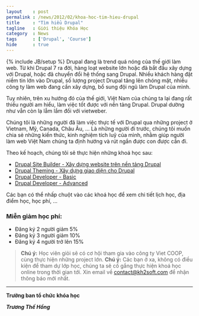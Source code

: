 ```yaml
---
layout    : post
permalink : /news/2012/02/khoa-hoc-tim-hieu-drupal
title     : "Tìm hiểu Drupal"
tagline   : Giới thiệu Khóa Học
category  : News
tags      : ['Drupal', 'Course']
hide      : true
---
```

{% include JB/setup %}
Drupal đang là trend quá nóng của thế giới làm web. Từ khi Drupal 7 ra đời, hàng loạt website lớn 
hoặc đã bắt đầu xây dựng với Drupal, hoặc đã chuyển đổi hệ thống sang Drupal. Nhiều khách hàng đặt 
niềm tin lớn vào Drupal, số lượng project Drupal tăng lên chóng mặt, nhiều công ty làm web đang cần 
xây dựng, bổ sung đội ngũ làm Drupal của mình.

Tuy nhiên, trên xu hướng đó của thế giới, Việt Nam của chúng ta lại đang rất thiếu người am hiểu, 
làm việc tốt được với nền tảng Drupal. Drupal dường như vẫn còn lạ lẫm lắm đối với vietweber.

Chúng tôi là những người đã làm việc thực tế với Drupal qua những project ở Vietnam, Mỹ, Canada, 
Châu Âu, … Là những người đi trước, chúng tôi muốn chia sẻ những kiến thức, kinh nghiệm tích luỹ của
mình, nhằm giúp người làm web Việt Nam chúng ta định hướng và rút ngắn được con được cần đi.

Theo kế hoạch, chúng tôi sẽ thực hiện những khoá học sau:

- [Drupal Site Builder - Xây dựng website trên nền tảng Drupal](/news/2012/02/khoa-hoc-tim-hieu-drupal/site-building/)
- [Drupal Theming - Xây dựng giao diện cho Drupal](/news/2012/02/khoa-hoc-tim-hieu-drupal/theming/)
- [Drupal Developer - Basic](/news/2012/02/khoa-hoc-tim-hieu-drupal/developer-basic/)
- [Drupal Developer - Advanced](/news/2012/02/khoa-hoc-tim-hieu-drupal/developer-advanced/)

Các bạn có thể nhấp chuột vào các khoá học để xem chi tiết lịch học, địa điểm học, học phí, …

### Miễn giảm học phí:

- Đăng ký 2 người giảm 5%
- Đăng ký 3 người giảm 10%
- Đăng ký 4 người trở lên 15%

> **Chú ý:** Học viên giỏi sẽ có cơ hội tham gia vào công ty Viet COOP, cùng thực hiện những project 
> lớn.
> **Chú ý:** Các bạn ở xa, không có điều kiện để tham dự lớp học, chúng ta sẽ cố gắng thực hiện khoá
>    học online trong thời gian tới. Xin email về contact@kh2soft.com để nhận thông báo mới nhất.

---------
**Trưởng ban tổ chức khóa học**

**_Trương Thế Hồng_**
